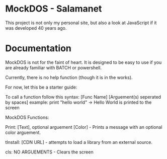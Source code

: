 # MockDOS - Salamanet
This project is not only my personal site, but also a look at JavaScript if it was developed 40 years ago.

# Documentation
MockDOS is not for the faint of heart. It is designed to be easy to use if you are already familiar with BATCH or powershell.

Currently, there is no help function (though it is in the works).

For now, let this be a starter guide:

To call a function follow this syntax: [Func Name] [Arguement(s) seperated by spaces]
example: print "hello world" -> Hello World is printed to the screen

MockDOS Functions:

Print: [Text], optional arguement [Color] - Prints a message with an optional color arguement.

tInstall: [CDN URL] - attempts to load a library from an external source.

cls: NO ARGUEMENTS - Clears the screen
